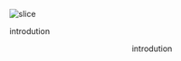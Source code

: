 ![slice](https://capsule-render.vercel.app/api?type=slice&color=auto&height=200&text=Hello👋&fontAlign=70&rotate=13&fontAlignY=25&desc=I'M%20TAEGYEOM&descAlign=70.&descAlignY=44)



   introdution

  <div align=center>
   introdution
 </div>

